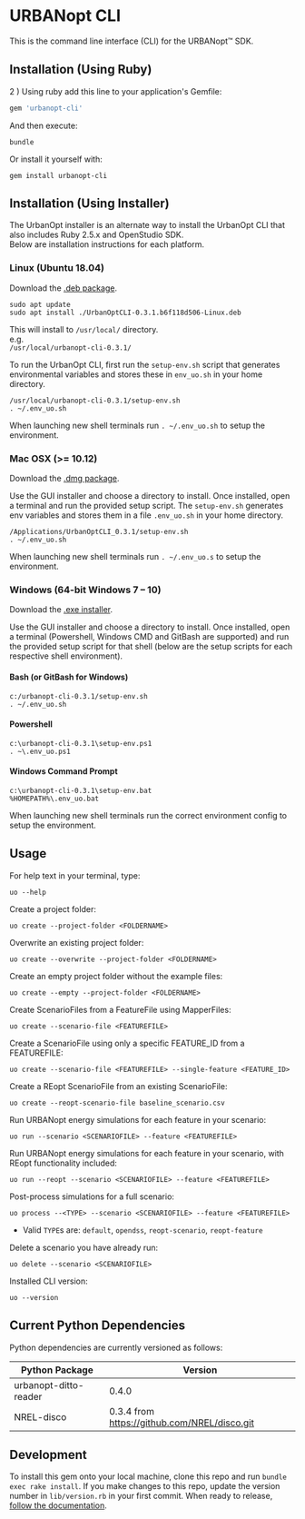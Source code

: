 # URBANopt CLI

This is the command line interface (CLI) for the URBANopt™ SDK.

## Installation (Using Ruby) 

2 ) Using ruby add this line to your application's Gemfile:

```ruby
gem 'urbanopt-cli'
```


And then execute:

```terminal
bundle
```

Or install it yourself with:

```terminal
gem install urbanopt-cli
```

## Installation (Using Installer)

The UrbanOpt installer is an alternate way to install the UrbanOpt CLI that also includes Ruby 2.5.x and OpenStudio SDK.  
Below are installation instructions for each platform. 

### Linux (Ubuntu 18.04)

Download the [.deb package](https://docs.urbanopt.net/installation/linux.html#install-with-the-urbanopt-installer). 

```terminal
sudo apt update 
sudo apt install ./UrbanOptCLI-0.3.1.b6f118d506-Linux.deb
```

This will install to `/usr/local/` directory.  
e.g.  
`/usr/local/urbanopt-cli-0.3.1/`  

To run the UrbanOpt CLI, first run the `setup-env.sh` script that generates environmental variables and stores these in `env_uo.sh` in your home directory. 

```terminal
/usr/local/urbanopt-cli-0.3.1/setup-env.sh  
. ~/.env_uo.sh
```

When launching new shell terminals run `. ~/.env_uo.sh` to setup the environment. 

### Mac OSX (>= 10.12) 

Download the [.dmg package](https://docs.urbanopt.net/installation/mac.html#install-with-the-urbanopt-installer). 

Use the GUI installer and choose a directory to install. Once installed, open a terminal and run the provided setup script. 
The `setup-env.sh` generates env variables and stores them in a file `.env_uo.sh` in your home directory. 

```terminal  
/Applications/UrbanOptCLI_0.3.1/setup-env.sh  
. ~/.env_uo.sh
```

When launching new shell terminals run `. ~/.env_uo.s` to setup the environment. 

### Windows (64-bit Windows 7 – 10)

Download the [.exe installer](https://docs.urbanopt.net/installation/windows.html#install-with-the-urbanopt-installer). 

Use the GUI installer and choose a directory to install. Once installed, open a terminal (Powershell, Windows CMD and GitBash are supported) and run the provided setup script for that shell (below are the setup scripts for each respective shell environment).


#### Bash (or GitBash for Windows)
```terminal
c:/urbanopt-cli-0.3.1/setup-env.sh  
. ~/.env_uo.sh  
```

#### Powershell
```terminal
c:\urbanopt-cli-0.3.1\setup-env.ps1  
. ~\.env_uo.ps1  
```
#### Windows Command Prompt
```terminal
c:\urbanopt-cli-0.3.1\setup-env.bat  
%HOMEPATH%\.env_uo.bat  
```

When launching new shell terminals run the correct environment config to setup the environment. 

## Usage

For help text in your terminal, type:

```terminal
uo --help
```

Create a project folder:

```terminal
uo create --project-folder <FOLDERNAME>
```

Overwrite an existing project folder:

```terminal
uo create --overwrite --project-folder <FOLDERNAME>
```

Create an empty project folder without the example files:

```terminal
uo create --empty --project-folder <FOLDERNAME>
```

Create ScenarioFiles from a FeatureFile using MapperFiles:

```terminal
uo create --scenario-file <FEATUREFILE>
```

Create a ScenarioFile using only a specific FEATURE_ID from a FEATUREFILE:

```terminal
uo create --scenario-file <FEATUREFILE> --single-feature <FEATURE_ID>
```

Create a REopt ScenarioFile from an existing ScenarioFile:

```terminal
uo create --reopt-scenario-file baseline_scenario.csv
```

Run URBANopt energy simulations for each feature in your scenario:

```terminal
uo run --scenario <SCENARIOFILE> --feature <FEATUREFILE>
```

Run URBANopt energy simulations for each feature in your scenario, with REopt functionality included:

```terminal
uo run --reopt --scenario <SCENARIOFILE> --feature <FEATUREFILE>
```

Post-process simulations for a full scenario:

```terminal
uo process --<TYPE> --scenario <SCENARIOFILE> --feature <FEATUREFILE>
```

- Valid `TYPE`s are: `default`, `opendss`, `reopt-scenario`, `reopt-feature`

Delete a scenario you have already run:

```terminal
uo delete --scenario <SCENARIOFILE>
```

Installed CLI version:

```terminal
uo --version
```

## Current Python Dependencies

Python dependencies are currently versioned as follows:

| Python Package  | Version |
| ----------- | ----------- |
| urbanopt-ditto-reader      | 0.4.0       |
| NREL-disco   |  0.3.4 from https://github.com/NREL/disco.git |

## Development

To install this gem onto your local machine, clone this repo and run `bundle exec rake install`. If you make changes to this repo, update the version number in `lib/version.rb` in your first commit. When ready to release, [follow the documentation](https://docs.urbanopt.net/developer_resources/release_instructions.html).
